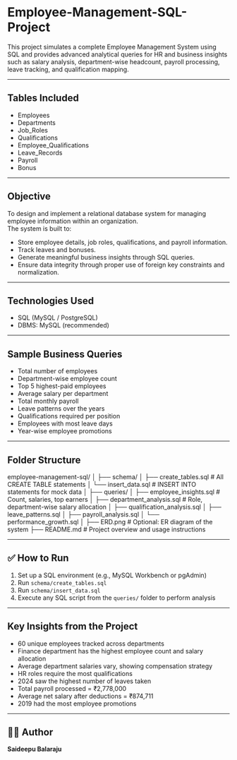 # Employee-Management-SQL-Project

This project simulates a complete Employee Management System using SQL and provides advanced analytical queries for HR and business insights such as salary analysis, department-wise headcount, payroll processing, leave tracking, and qualification mapping.

---

## Tables Included
- Employees  
- Departments  
- Job_Roles  
- Qualifications  
- Employee_Qualifications  
- Leave_Records  
- Payroll  
- Bonus  

---

## Objective

To design and implement a relational database system for managing employee information within an organization.  
The system is built to:
- Store employee details, job roles, qualifications, and payroll information.  
- Track leaves and bonuses.  
- Generate meaningful business insights through SQL queries.  
- Ensure data integrity through proper use of foreign key constraints and normalization.

---

## Technologies Used
- SQL (MySQL / PostgreSQL)  
- DBMS: MySQL (recommended)

---

## Sample Business Queries
- Total number of employees  
- Department-wise employee count  
- Top 5 highest-paid employees  
- Average salary per department  
- Total monthly payroll  
- Leave patterns over the years  
- Qualifications required per position  
- Employees with most leave days  
- Year-wise employee promotions  

---

## Folder Structure
employee-management-sql/
│
├── schema/
│ ├── create_tables.sql # All CREATE TABLE statements
│ └── insert_data.sql # INSERT INTO statements for mock data
│
├── queries/
│ ├── employee_insights.sql # Count, salaries, top earners
│ ├── department_analysis.sql # Role, department-wise salary allocation
│ ├── qualification_analysis.sql
│ ├── leave_patterns.sql
│ ├── payroll_analysis.sql
│ └── performance_growth.sql
│
├── ERD.png # Optional: ER diagram of the system
├── README.md # Project overview and usage instructions


---

## ✅ How to Run

1. Set up a SQL environment (e.g., MySQL Workbench or pgAdmin)  
2. Run `schema/create_tables.sql`  
3. Run `schema/insert_data.sql`  
4. Execute any SQL script from the `queries/` folder to perform analysis  

---

## Key Insights from the Project
- 60 unique employees tracked across departments  
- Finance department has the highest employee count and salary allocation  
- Average department salaries vary, showing compensation strategy  
- HR roles require the most qualifications  
- 2024 saw the highest number of leaves taken  
- Total payroll processed = ₹2,778,000  
- Average net salary after deductions = ₹874,711  
- 2019 had the most employee promotions  

---

## 👨‍💻 Author

**Saideepu Balaraju**
